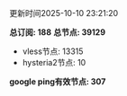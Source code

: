 更新时间2025-10-10 23:21:20

**总订阅: 188**
**总节点: 39129**
- vless节点: 13315
- hysteria2节点: 10

**google ping有效节点: 307**
